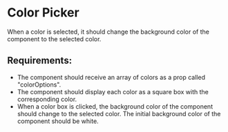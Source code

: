 # Color Picker

When a color is selected, it should change the background color of the component to the selected color.

## Requirements:

- The component should receive an array of colors as a prop called "colorOptions".
- The component should display each color as a square box with the corresponding color.
- When a color box is clicked, the background color of the component should change to the selected color.
  The initial background color of the component should be white.
